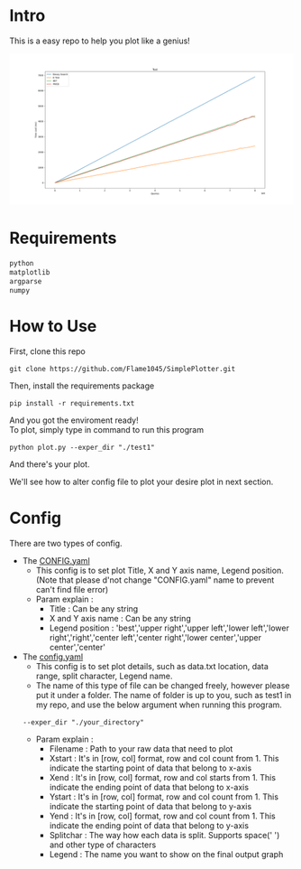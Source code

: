 # Intro
This is a easy repo to help you plot like a genius!  
  
  
![Like This](https://github.com/Flame1045/SimplePlotter/blob/main/docs/Figure_1.png)

# Requirements
```
python
matplotlib
argparse
numpy
``` 

# How to Use
  First, clone this repo
  ```
  git clone https://github.com/Flame1045/SimplePlotter.git
  ```
  
  Then, install the requirements package
  ```
  pip install -r requirements.txt
  ```
  
  And you got the enviroment ready!   
  To plot, simply type in command to run this program
  ```
  python plot.py --exper_dir "./test1"
  ```
  And there's your plot.  
  
  We'll see how to alter config file to plot your desire plot in next section.  
  
# Config
  There are two types of config.  
 * The [CONFIG.yaml](https://github.com/Flame1045/SimplePlotter/blob/main/CONFIG.yaml) 
   * This config is to set plot Title, X and Y axis name, Legend position. (Note that please d'not change "CONFIG.yaml" name to prevent can't find file error)
   * Param explain :
     * Title : Can be any string 
     * X and Y axis name : Can be any string 
     * Legend position : 'best','upper right','upper left','lower left','lower right','right','center left','center right','lower center','upper center','center'
 * The [config.yaml](https://github.com/Flame1045/SimplePlotter/blob/main/test1/config_subplot1.yaml) 
   * This config is to set plot details, such as data.txt location, data range, split character, Legend name.  
   * The name of this type of file can be changed freely, however please put it under a folder. The name of folder is up to you, such as test1 in my repo, and use the below argument when running this program.  
    ```
    --exper_dir "./your_directory" 
    ```
   * Param explain : 
     * Filename : Path to your raw data that need to plot
     * Xstart : It's in [row, col] format, row and col count from 1. This indicate the starting point of data that belong to x-axis   
     * Xend : It's in [row, col] format, row and col starts from 1. This indicate the ending point of data that belong to x-axis  
     * Ystart : It's in [row, col] format, row and col count from 1. This indicate the starting point of data that belong to y-axis   
     * Yend : It's in [row, col] format, row and col count from 1. This indicate the ending point of data that belong to y-axis 
     * Splitchar : The way how each data is split. Supports space(' ') and other type of characters
     * Legend : The name you want to show on the final output graph
      
  
  
  

